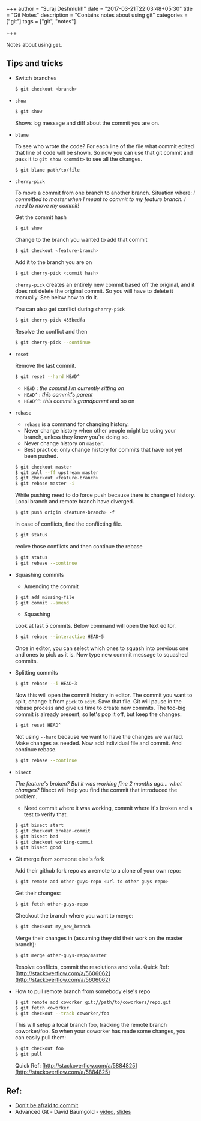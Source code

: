 +++
author = "Suraj Deshmukh"
date = "2017-03-21T22:03:48+05:30"
title = "Git Notes"
description = "Contains notes about using git"
categories = ["git"]
tags = ["git", "notes"]

+++

Notes about using `git`.

## Tips and tricks

- Switch branches

  ```bash
  $ git checkout <branch>
  ```

- `show`

  ```bash
  $ git show
  ```

  Shows log message and diff about the commit you are on.

- `blame`

  To see who wrote the code? For each line of the file what commit edited that line of code will be shown. So now you can use that git commit and pass it to `git show <commit>` to see all the changes.

  ```bash
  $ git blame path/to/file
  ```

- `cherry-pick`

  To move a commit from one branch to another branch. Situation where: *I committed to master when I meant to commit to my feature branch. I need to move my commit!*

  Get the commit hash
  ```bash
  $ git show
  ```

  Change to the branch you wanted to add that commit
  ```bash
  $ git checkout <feature-branch>
  ```

  Add it to the branch you are on
  ```bash
  $ git cherry-pick <commit hash>
  ```

  `cherry-pick` creates an entirely new commit based off the original, and it does not delete the original commit. So you will have to delete it manually. See below how to do it.

  You can also get conflict during `cherry-pick`

  ```bash
  $ git cherry-pick 435bedfa
  ```

  Resolve the conflict and then
  ```bash
  $ git cherry-pick --continue
  ```

- `reset`

  Remove the last commit.

  ```bash
  $ git reset --hard HEAD^
  ```

  - `HEAD`  : *the commit I'm currently sitting on*
  - `HEAD^` : *this commit's parent*
  - `HEAD^^`: *this commit's grandparent* and so on

- `rebase`

  - `rebase` is a command for changing history.
  - Never change history when other people might be using your branch, unless they know you're doing so.
  - Never change history on `master`.
  - Best practice: only change history for commits that have not yet been pushed.

  ```bash
  $ git checkout master
  $ git pull --ff upstream master
  $ git checkout <feature-branch>
  $ git rebase master -i
  ```

  While pushing need to do force push because there is change of history. Local branch and remote branch have diverged.
  ```bash
  $ git push origin <feature-branch> -f
  ```

  In case of conflicts, find the conflicting file.
  ```bash
  $ git status
  ```

  reolve those conflicts and then continue the rebase
  ```bash
  $ git status
  $ git rebase --continue
  ```
- Squashing commits

  - Amending the commit

  ```bash
  $ git add missing-file
  $ git commit --amend
  ```

  - Squashing

  Look at last 5 commits. Below command will open the text editor.

  ```bash
  $ git rebase --interactive HEAD~5
  ```

  Once in editor, you can select which ones to squash into previous one and ones to pick as it is. Now type new commit message to squashed commits.

- Splitting commits

  ```bash
  $ git rebase --i HEAD~3
  ```
  Now this will open the commit history in editor. The commit you want to split, change it from `pick` to `edit`. Save that file. Git will pause in the rebase process and give us time to create new commits.
  The too-big commit is already present, so let's pop it off, but keep the changes:

  ```bash
  $ git reset HEAD^
  ```
  Not using `--hard` because we want to have the changes we wanted. Make changes as needed. Now add individual file and commit. And continue rebase.

  ```bash
  $ git rebase --continue
  ```

- `bisect`

  *The feature's broken? But it was working fine 2 months ago... what changes?* Bisect will help you find the commit that introduced the problem.

  - Need commit where it was working, commit where it's broken and a test to verify that.

  ```bash
  $ git bisect start
  $ git checkout broken-commit
  $ git bisect bad
  $ git checkout working-commit
  $ git bisect good
  ```


- Git merge from someone else's fork

  Add their github fork repo as a remote to a clone of your own repo:

  ```bash
  $ git remote add other-guys-repo <url to other guys repo>
  ```
  Get their changes:

  ```bash
  $ git fetch other-guys-repo
  ```

  Checkout the branch where you want to merge:

  ```bash
  $ git checkout my_new_branch
  ```

  Merge their changes in (assuming they did their work on the master branch):

  ```bash
  $ git merge other-guys-repo/master
  ```

  Resolve conflicts, commit the resolutions and voila.
  Quick Ref: [http://stackoverflow.com/a/5606062](http://stackoverflow.com/a/5606062)

- How to pull remote branch from somebody else's repo

  ```bash
  $ git remote add coworker git://path/to/coworkers/repo.git
  $ git fetch coworker
  $ git checkout --track coworker/foo
  ```

  This will setup a local branch foo, tracking the remote branch coworker/foo. So when your coworker has made some changes, you can easily pull them:

  ```bash
  $ git checkout foo
  $ git pull
  ```

  Quick Ref: [http://stackoverflow.com/a/5884825](http://stackoverflow.com/a/5884825)


## Ref:

  - [Don't be afraid to commit](https://dont-be-afraid-to-commit.readthedocs.io/en/latest/)
  - Advanced Git - David Baumgold - [video](https://www.youtube.com/watch?v=4EOZvow1mk4), [slides](https://speakerdeck.com/singingwolfboy/advanced-git)
